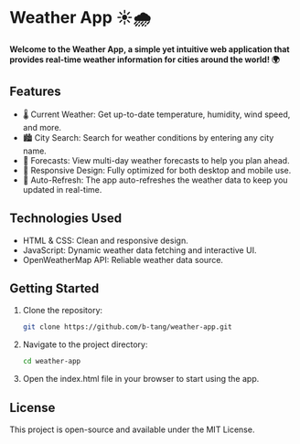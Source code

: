 # Weather App ☀️🌧️

**Welcome to the Weather App, a simple yet intuitive web application that provides real-time weather information for cities around the world! 🌍**

## Features
- 🌡️ Current Weather: Get up-to-date temperature, humidity, wind speed, and more.
- 🏙️ City Search: Search for weather conditions by entering any city name.
- 📅 Forecasts: View multi-day weather forecasts to help you plan ahead.
- 🌈 Responsive Design: Fully optimized for both desktop and mobile use.
- 🔄 Auto-Refresh: The app auto-refreshes the weather data to keep you updated in real-time.

## Technologies Used
- HTML & CSS: Clean and responsive design.
- JavaScript: Dynamic weather data fetching and interactive UI.
- OpenWeatherMap API: Reliable weather data source.

## Getting Started
1. Clone the repository:
   ```bash
   git clone https://github.com/b-tang/weather-app.git
   ```
2. Navigate to the project directory:
   ```bash
   cd weather-app
   ```
3. Open the index.html file in your browser to start using the app.

## License
This project is open-source and available under the MIT License.
